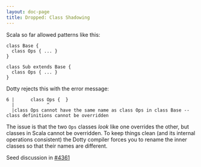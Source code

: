```yaml
---
layout: doc-page
title: Dropped: Class Shadowing
---
```


Scala so far allowed patterns like this:

    class Base {
      class Ops { ... }
    }

    class Sub extends Base {
      class Ops { ... }
    }

Dotty rejects this with the error message:

    6 |      class Ops {  }
      |            ^
      |class Ops cannot have the same name as class Ops in class Base -- class definitions cannot be overridden

The issue is that the two `Ops` classes _look_ like one overrides the
other, but classes in Scala cannot be overridden. To keep things clean
(and its internal operations consistent) the Dotty compiler forces you
to rename the inner classes so that their names are different.



Seed discussion in [#4361](https://github.com/lampepfl/dotty/issues/4361)
